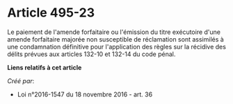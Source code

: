 # Article 495-23

Le paiement de l'amende forfaitaire ou l'émission du titre exécutoire d'une amende forfaitaire majorée non susceptible de
réclamation sont assimilés à une condamnation définitive pour l'application des règles sur la récidive des délits prévues aux
articles 132-10 et 132-14 du code pénal.

**Liens relatifs à cet article**

_Créé par_:

  - Loi n°2016-1547 du 18 novembre 2016 - art. 36
